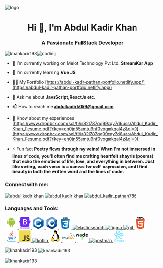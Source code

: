 ![logo](https://user-images.githubusercontent.com/74038190/241765440-80728820-e06b-4f96-9c9e-9df46f0cc0a5.gif)
<h1 align="center">Hi 👋, I'm Abdul Kadir Khan</h1>
<h3 align="center">A Passionate FullStack Developer</h3>

<img align="right" alt="coding" width="400" src="https://camo.githubusercontent.com/c1dcb74cc1c1835b1d716f5051499a2814c683c806b15f04b0eba492863703e9/68747470733a2f2f63646e2e6472696262626c652e636f6d2f75736572732f3733303730332f73637265656e73686f74732f363538313234332f6176656e746f2e676966"/>
<p align="left"> <img src="https://komarev.com/ghpvc/?username=khankadir193&label=Profile%20views&color=0e75b6&style=flat" alt="khankadir193" /> </p>

- 🔭 I’m currently working on Melot Technology Pvt Ltd. **StreamKar App**

- 🌱 I’m currently learning **Vue JS**

- 👨‍💻 My Portfolio [https://abdul-kadir-pathan-portfolio.netlify.app/](https://abdul-kadir-pathan-portfolio.netlify.app/)

- 💬 Ask me about **JavaScript,ReactJs etc.**

- 📫 How to reach me **abdulkadirk059@gmail.com**

- 📄 Know about my experiences [https://www.dropbox.com/scl/fi/in82l787qg99xqy7d6uss/Abdul_Kadir_Khan_Resume.pdf?rlkey=eh0jn55umtu9nf0vogmkqal4z&dl=0](https://www.dropbox.com/scl/fi/in82l787qg99xqy7d6uss/Abdul_Kadir_Khan_Resume.pdf?rlkey=eh0jn55umtu9nf0vogmkqal4z&dl=0)

- ⚡ Fun fact **Poetry flows through my veins! When I'm not immersed in lines of code, you'll often find me crafting heartfelt shayris (poems) that echo the emotions of life, love, and everything in between. Just like coding, each verse is a canvas for self-expression, and I find beauty in both the written word and the lines of code.**

<h3 align="left">Connect with me:</h3>
<p align="left">
<a href="https://linkedin.com/in/abdul kadir khan" target="blank"><img align="center" src="https://raw.githubusercontent.com/rahuldkjain/github-profile-readme-generator/master/src/images/icons/Social/linked-in-alt.svg" alt="abdul kadir khan" height="30" width="40" /></a>
<a href="https://fb.com/abdul kadir khan" target="blank"><img align="center" src="https://raw.githubusercontent.com/rahuldkjain/github-profile-readme-generator/master/src/images/icons/Social/facebook.svg" alt="abdul kadir khan" height="30" width="40" /></a>
<a href="https://instagram.com/abdul_kadir_pathan786" target="blank"><img align="center" src="https://raw.githubusercontent.com/rahuldkjain/github-profile-readme-generator/master/src/images/icons/Social/instagram.svg" alt="abdul_kadir_pathan786" height="30" width="40" /></a>
</p>

<h3 align="left">Languages and Tools:</h3>
<p align="left"> <a href="https://developer.android.com" target="_blank" rel="noreferrer"> <img src="https://raw.githubusercontent.com/devicons/devicon/master/icons/android/android-original-wordmark.svg" alt="android" width="40" height="40"/> </a> <a href="https://getbootstrap.com" target="_blank" rel="noreferrer"> <img src="https://raw.githubusercontent.com/devicons/devicon/master/icons/bootstrap/bootstrap-plain-wordmark.svg" alt="bootstrap" width="40" height="40"/> </a> <a href="https://www.cprogramming.com/" target="_blank" rel="noreferrer"> <img src="https://raw.githubusercontent.com/devicons/devicon/master/icons/c/c-original.svg" alt="c" width="40" height="40"/> </a> <a href="https://www.w3schools.com/cpp/" target="_blank" rel="noreferrer"> <img src="https://raw.githubusercontent.com/devicons/devicon/master/icons/cplusplus/cplusplus-original.svg" alt="cplusplus" width="40" height="40"/> </a> <a href="https://www.w3schools.com/css/" target="_blank" rel="noreferrer"> <img src="https://raw.githubusercontent.com/devicons/devicon/master/icons/css3/css3-original-wordmark.svg" alt="css3" width="40" height="40"/> </a> <a href="https://www.elastic.co" target="_blank" rel="noreferrer"> <img src="https://www.vectorlogo.zone/logos/elastic/elastic-icon.svg" alt="elasticsearch" width="40" height="40"/> </a> <a href="https://www.figma.com/" target="_blank" rel="noreferrer"> <img src="https://www.vectorlogo.zone/logos/figma/figma-icon.svg" alt="figma" width="40" height="40"/> </a> <a href="https://git-scm.com/" target="_blank" rel="noreferrer"> <img src="https://www.vectorlogo.zone/logos/git-scm/git-scm-icon.svg" alt="git" width="40" height="40"/> </a> <a href="https://www.w3.org/html/" target="_blank" rel="noreferrer"> <img src="https://raw.githubusercontent.com/devicons/devicon/master/icons/html5/html5-original-wordmark.svg" alt="html5" width="40" height="40"/> </a> <a href="https://www.java.com" target="_blank" rel="noreferrer"> <img src="https://raw.githubusercontent.com/devicons/devicon/master/icons/java/java-original.svg" alt="java" width="40" height="40"/> </a> <a href="https://developer.mozilla.org/en-US/docs/Web/JavaScript" target="_blank" rel="noreferrer"> <img src="https://raw.githubusercontent.com/devicons/devicon/master/icons/javascript/javascript-original.svg" alt="javascript" width="40" height="40"/> </a> <a href="https://kotlinlang.org" target="_blank" rel="noreferrer"> <img src="https://www.vectorlogo.zone/logos/kotlinlang/kotlinlang-icon.svg" alt="kotlin" width="40" height="40"/> </a> <a href="https://www.linux.org/" target="_blank" rel="noreferrer"> <img src="https://raw.githubusercontent.com/devicons/devicon/master/icons/linux/linux-original.svg" alt="linux" width="40" height="40"/> </a> <a href="https://www.mysql.com/" target="_blank" rel="noreferrer"> <img src="https://raw.githubusercontent.com/devicons/devicon/master/icons/mysql/mysql-original-wordmark.svg" alt="mysql" width="40" height="40"/> </a> <a href="https://nodejs.org" target="_blank" rel="noreferrer"> <img src="https://raw.githubusercontent.com/devicons/devicon/master/icons/nodejs/nodejs-original-wordmark.svg" alt="nodejs" width="40" height="40"/> </a> <a href="https://postman.com" target="_blank" rel="noreferrer"> <img src="https://www.vectorlogo.zone/logos/getpostman/getpostman-icon.svg" alt="postman" width="40" height="40"/> </a> <a href="https://reactjs.org/" target="_blank" rel="noreferrer"> <img src="https://raw.githubusercontent.com/devicons/devicon/master/icons/react/react-original-wordmark.svg" alt="react" width="40" height="40"/> </a> </p>

<p><img align="left" src="https://github-readme-stats.vercel.app/api/top-langs?username=khankadir193&show_icons=true&locale=en&layout=compact" alt="khankadir193" /></p>

<p>&nbsp;<img align="center" src="https://github-readme-stats.vercel.app/api?username=khankadir193&show_icons=true&locale=en" alt="khankadir193" /></p>

<p><img align="center" src="https://github-readme-streak-stats.herokuapp.com/?user=khankadir193&" alt="khankadir193" /></p>
